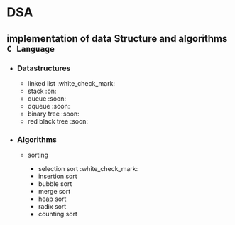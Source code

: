 # DSA
implementation of data Structure and algorithms `C Language`
---
<ul>
  <li><h3>Datastructures</h3></li>
  <ul>
    <li>linked list :white_check_mark:<br></li>
    <li>stack :on:<br></li>
    <li>queue :soon:<br></li>
    <li>dqueue :soon:<br></li>
    <li>binary tree :soon:<br></li>
    <li>red black tree :soon:<br></li>
  </ul>
  <li>
    <h3>Algorithms</h1>
  <ul>
    <li>sorting</li>
    <ul>
      <li>selection sort :white_check_mark:<br></li>
      <li>insertion sort<br></li>
      <li>bubble sort<br></li>
      <li>merge sort<br></li>
      <li>heap sort<br></li>
      <li>radix sort<br></li>
      <li>counting sort<br></li>
    </ul>
  </ul>
  </li>
</ul>
